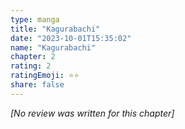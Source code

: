 ```yaml
---
type: manga
title: "Kagurabachi"
date: "2023-10-01T15:35:02"
name: "Kagurabachi"
chapter: 2
rating: 2
ratingEmoji: ⭐️⭐️
share: false
---
```


_[No review was written for this chapter]_
